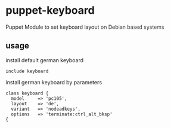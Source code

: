 # puppet-keyboard
Puppet Module to set keyboard layout on Debian based systems

## usage
install default german keyboard
```puppet
include keyboard
```

install german keyboard by parameters
```puppet
class keyboard {
  model     => 'pc105',
  layout    => 'de',
  variant   => 'nodeadkeys',
  options   => 'terminate:ctrl_alt_bksp'
{
```

